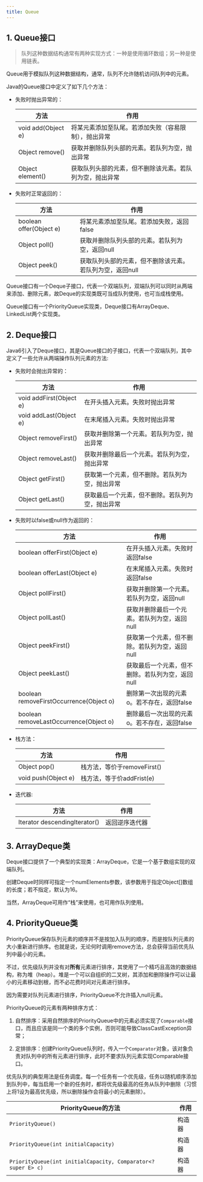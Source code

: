 ```yaml
---
title: Queue
---
```


## 1. Queue接口

> 队列这种数据结构通常有两种实现方式：一种是使用循环数组；另一种是使用链表。

Queue用于模拟队列这种数据结构，通常，队列不允许随机访问队列中的元素。

Java的Queue接口中定义了如下几个方法：

- 失败时抛出异常的：

    | 方法                | 作用                                                     |
    | ------------------- | -------------------------------------------------------- |
    | void  add(Object e) | 将某元素添加至队尾。若添加失败（容易限制），抛出异常     |
    | Object  remove()    | 获取并删除队列头部的元素。若队列为空，抛出异常           |
    | Object  element()   | 获取队列头部的元素，但不删除该元素。若队列为空，抛出异常 |

- 失败时正常返回的：

    | 方法                     | 作用                                                     |
    | ------------------------ | -------------------------------------------------------- |
    | boolean  offer(Object e) | 将某元素添加至队尾。若添加失败，返回false                |
    | Object  poll()           | 获取并删除队列头部的元素。若队列为空，返回null           |
    | Object  peek()           | 获取队列头部的元素，但不删除该元素。若队列为空，返回null |

Queue接口有一个Deque子接口，代表一个双端队列，双端队列可以同时从两端来添加、删除元素，故Deque的实现类既可当成队列使用，也可当成栈使用。

Queue接口有一个PriorityQueue实现类，Deque接口有ArrayDeque、LinkedList两个实现类。

## 2. Deque接口

Java6引入了Deque接口，其是Queue接口的子接口，代表一个双端队列，其中定义了一些允许从两端操作队列元素的方法:

- 失败时会抛出异常的：

    | 方法                     | 作用                                             |
    | ------------------------ | ------------------------------------------------ |
    | void  addFirst(Object e) | 在开头插入元素。失败时抛出异常                   |
    | void  addLast(Object e)  | 在末尾插入元素。失败时抛出异常                   |
    | Object  removeFirst()    | 获取并删除第一个元素。若队列为空，抛出异常       |
    | Object  removeLast()     | 获取并删除最后一个元素。若队列为空，抛出异常     |
    | Object  getFirst()       | 获取第一个元素，但不删除。若队列为空，抛出异常   |
    | Object  getLast()        | 获取最后一个元素，但不删除。若队列为空，抛出异常 |

- 失败时以false或null作为返回的：

    | 方法                                     | 作用                                             |
    | ---------------------------------------- | ------------------------------------------------ |
    | boolean  offerFirst(Object e)            | 在开头插入元素。失败时返回false                  |
    | boolean  offerLast(Object e)             | 在末尾插入元素。失败时返回false                  |
    | Object  pollFirst()                      | 获取并删除第一个元素。若队列为空，返回null       |
    | Object  pollLast()                       | 获取并删除最后一个元素。若队列为空，返回null     |
    | Object  peekFirst()                      | 获取第一个元素，但不删除。若队列为空，返回null   |
    | Object  peekLast()                       | 获取最后一个元素，但不删除。若队列为空，返回null |
    | boolean  removeFirstOccurrence(Object o) | 删除第一次出现的元素o。若不存在，返回false       |
    | boolean  removeLastOccurrence(Object o)  | 删除最后一次出现的元素o。若不存在，返回false     |

- 栈方法：

    | 方法                 | 作用                        |
    | -------------------- | --------------------------- |
    | Object  pop()        | 栈方法，等价于removeFirst() |
    | void  push(Object e) | 栈方法，等于价addFrist(e)   |

- 迭代器:

    | 方法                           | 作用           |
    | ------------------------------ | -------------- |
    | Iterator  descendingIterator() | 返回逆序迭代器 |

## 3. ArrayDeque类

Deque接口提供了一个典型的实现类：ArrayDeque，它是一个基于数组实现的双端队列。

创建Deque时同样可指定一个numElements参数，该参数用于指定Object[]数组的长度；若不指定，默认为16。

当然，ArrayDeque可用作“栈”来使用，也可用作队列使用。

## 4. PriorityQueue类

PriorityQueue保存队列元素的顺序并不是按加入队列的顺序，而是按队列元素的大小重新进行排序。也就是说，无论何时调用remove方法，总会获得当前优先队列中最小的元素。

不过，优先级队列并没有对**所有**元素进行排序，其使用了一个精巧且高效的数据结构，称为堆（heap）。堆是一个可以自组织的二叉树，其添加和删除操作可以让最小的元素移动到根，而不必花费时间对元素进行排序。

因为需要对队列元素进行排序，PriorityQueue不允许插入null元素。

PriorityQueue的元素有两种排序方式：

1. 自然排序：采用自然排序的PriorityQueue中的元素必须实现了`Comparable`接口，而且应该是同一个类的多个实例，否则可能导致ClassCastException异常；

2. 定排排序：创建PriorityQueue队列时，传入一个`Comparator`对象，该对象负责对队列中的所有元素进行排序，此时不要求队列元素实现Comparable接口。

优先队列的典型用法是任务调度。每一个任务有一个优先级，任务以随机顺序添加到队列中，每当启用一个新的任务时，都将优先级最高的任务从队列中删除（习惯上将1设为最高优先级，所以删除操作会将最小的元素删除）。

| PriorityQueue的方法                                          | 作用   |
| ------------------------------------------------------------ | ------ |
| `PriorityQueue()`                                            | 构造器 |
| `PriorityQueue(int initialCapacity)`                         | 构造器 |
| `PriorityQueue(int initialCapacity, Comparator<? super E> c)` | 构造器 |

